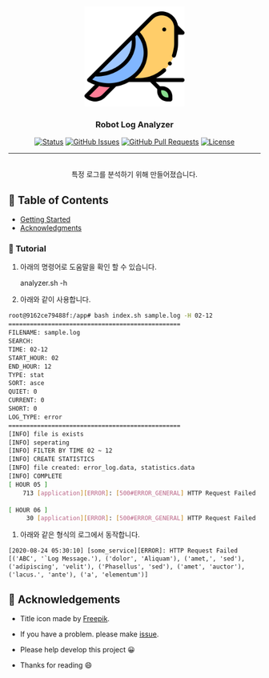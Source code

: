 <p align="center">
  <a href="" rel="noopener">
 <img width=200px height=200px src="./static/icon.png" alt="Project logo" ></a>
 <br>

</p>

<h3 align="center">Robot Log Analyzer</h3>

<div align="center">

[![Status](https://img.shields.io/badge/status-active-success.svg)]()
[![GitHub Issues](https://img.shields.io/github/issues/da-huin/robot_log_anaylzer.svg)](https://github.com/da-huin/robot_log_anaylzer/issues)
[![GitHub Pull Requests](https://img.shields.io/github/issues-pr/da-huin/robot_log_anaylzer.svg)](https://github.com/da-huin/robot_log_anaylzer/pulls)
[![License](https://img.shields.io/badge/license-MIT-blue.svg)](/LICENSE)

</div>

---

<p align="center"> 
    <br> 특정 로그를 분석하기 위해 만들어졌습니다.
</p>

## 📝 Table of Contents

- [Getting Started](#getting_started)
- [Acknowledgments](#acknowledgement)

### 🚀 Tutorial

1. 아래의 명령어로 도움말을 확인 할 수 있습니다.

     analyzer.sh -h 

1. 아래와 같이 사용합니다.

```bash
root@9162ce79488f:/app# bash index.sh sample.log -H 02-12    
================================================
FILENAME: sample.log
SEARCH: 
TIME: 02-12
START_HOUR: 02
END_HOUR: 12
TYPE: stat
SORT: asce
QUIET: 0
CURRENT: 0
SHORT: 0
LOG_TYPE: error
================================================
[INFO] file is exists
[INFO] seperating
[INFO] FILTER BY TIME 02 ~ 12
[INFO] CREATE STATISTICS
[INFO] file created: error_log.data, statistics.data
[INFO] COMPLETE
[ HOUR 05 ]
    713 [application][ERROR]: [500#ERROR_GENERAL] HTTP Request Failed	

[ HOUR 06 ]
     30 [application][ERROR]: [500#ERROR_GENERAL] HTTP Request Failed	
```

1. 아래와 같은 형식의 로그에서 동작합니다.

```
[2020-08-24 05:30:10] [some_service][ERROR]: HTTP Request Failed [('ABC', '`Log Message.'), ('dolor', 'Aliquam'), ('amet,', 'sed'), ('adipiscing', 'velit'), ('Phasellus', 'sed'), ('amet', 'auctor'), ('lacus.', 'ante'), ('a', 'elementum')]
```

## 🎉 Acknowledgements <a name = "acknowledgement"></a>

- Title icon made by [Freepik](https://www.flaticon.com/kr/authors/freepik).

- If you have a problem. please make [issue](https://github.com/da-huin/robot_log_anaylzer/issues).

- Please help develop this project 😀

- Thanks for reading 😄

